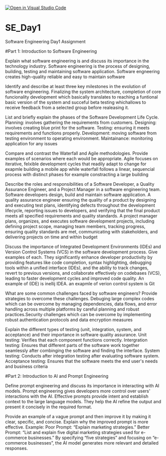 [![Open in Visual Studio Code](https://classroom.github.com/assets/open-in-vscode-2e0aaae1b6195c2367325f4f02e2d04e9abb55f0b24a779b69b11b9e10269abc.svg)](https://classroom.github.com/online_ide?assignment_repo_id=18410357&assignment_repo_type=AssignmentRepo)
# SE_Day1
Software Engineering Day1 Assignment

#Part 1: Introduction to Software Engineering

Explain what software engineering is and discuss its importance in the technology industry.
Software engineering is the process of designing, building, testing and maintaining software application. Software engneering creates high-quality reliable and easy to maintain software

Identify and describe at least three key milestones in the evolution of software engineering.
Finalizing the system architecture, completion of core funcionality development which basically translates to reaching a funtional basic version of the system and succeful beta testing whichallows to receive feedback from a selected group before realeasing it.

List and briefly explain the phases of the Software Development Life Cycle.
Planning: involves gathering the requirements from customers. Designing: involves creating blue print for the software. Testing: ensuring it meets requirements and functions properly. Development: moving software from testing environment to operating environment. Maintainance: monitoring application for any issues

Compare and contrast the Waterfall and Agile methodologies. Provide examples of scenarios where each would be appropriate.
Agile focuses on iterative, felxible development cycles that readily adapt to change for exapmle building a mobile app while waterfall follows a linear, sequencial process with distinct phases for example constracting a large building

Describe the roles and responsibilities of a Software Developer, a Quality Assurance Engineer, and a Project Manager in a software engineering team.
Software developers design, build and maintain software application. A quality assurance engineer ensuring the quality of a product by designing and executing test plans, identifying defects throughout the development lifecycle, reporting issues to developers, and verifying that the final product meets all specified requirements and quality standards. A project manager plans, organizes, and executes software development projects, including defining project scope, managing team members, tracking progress, ensuring quality standards are met, communicating with stakeholders, and delivering projects on time and within budget

Discuss the importance of Integrated Development Environments (IDEs) and Version Control Systems (VCS) in the software development process. Give examples of each.
They  significantly enhance developer productivity by providing features like code completion, syntax highlighting, debugging tools within a unified interface (IDEs), and the ability to track changes, revert to previous versions, and collaborate effectively on codebases (VCS), leading to faster development cycles and improved code quality. An example of (IDE) is inellij IDEA. an exapmle of verion control system is Git

What are some common challenges faced by software engineers? Provide strategies to overcome these challenges.
Debuging large complex codes which can be overcome by managing dependencies, data flows, and error handling across multiple platforms by careful planning and robust practices.Security challenges which can be overcome by implementing robust authentication protocols and data encryption measures

Explain the different types of testing (unit, integration, system, and acceptance) and their importance in software quality assurance.
Unit testing: Verifies that each component functions correctly. Intergration testing: Ensures that different parts of the software work together seamlessly after combinging the software and finding the interface. System testing: Conducts after integration testing after evaluating software system. Acceptance testing: Ensures that the software meets the end user's needs and business criteria

#Part 2: Introduction to AI and Prompt Engineering


Define prompt engineering and discuss its importance in interacting with AI models.
Prompt engineering gives developers more control over users' interactions with the AI. Effective prompts provide intent and establish context to the large language models. They help the AI refine the output and present it concisely in the required format.

Provide an example of a vague prompt and then improve it by making it clear, specific, and concise. Explain why the improved prompt is more effective.
Example: Poor Prompt: “Explain marketing strategies.” Better Prompt: “List and explain five digital marketing strategies used for e-commerce businesses.” By specifying “five strategies” and focusing on “e-commerce businesses”, the AI model generates more relevant and detailed responses.
